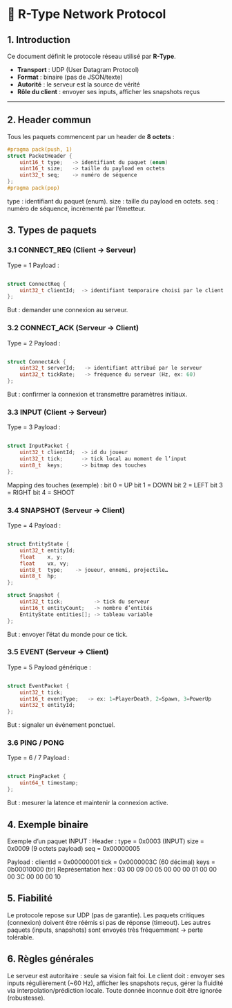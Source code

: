 # 📡 R-Type Network Protocol

## 1. Introduction

Ce document définit le protocole réseau utilisé par **R-Type**.  

- **Transport** : UDP (User Datagram Protocol)  
- **Format** : binaire (pas de JSON/texte)  
- **Autorité** : le serveur est la source de vérité  
- **Rôle du client** : envoyer ses inputs, afficher les snapshots reçus  

---

## 2. Header commun

Tous les paquets commencent par un header de **8 octets** :

```cpp
#pragma pack(push, 1)
struct PacketHeader {
    uint16_t type;   -> identifiant du paquet (enum)
    uint16_t size;   -> taille du payload en octets
    uint32_t seq;    -> numéro de séquence
};
#pragma pack(pop)

```

type : identifiant du paquet (enum).
size : taille du payload en octets.
seq : numéro de séquence, incrémenté par l’émetteur.

## 3. Types de paquets

### 3.1 CONNECT_REQ (Client → Serveur)
Type = 1
Payload :
```cpp

struct ConnectReq {
    uint32_t clientId;  -> identifiant temporaire choisi par le client
};
```

But : demander une connexion au serveur.

### 3.2 CONNECT_ACK (Serveur → Client)
Type = 2
Payload :
```cpp

struct ConnectAck {
    uint32_t serverId;   -> identifiant attribué par le serveur
    uint32_t tickRate;   -> fréquence du serveur (Hz, ex: 60)
};
```

But : confirmer la connexion et transmettre paramètres initiaux.

### 3.3 INPUT (Client → Serveur)
Type = 3
Payload :
```cpp

struct InputPacket {
    uint32_t clientId;  -> id du joueur
    uint32_t tick;      -> tick local au moment de l’input
    uint8_t  keys;      -> bitmap des touches
};
```

Mapping des touches (exemple) :
bit 0 = UP
bit 1 = DOWN
bit 2 = LEFT
bit 3 = RIGHT
bit 4 = SHOOT

### 3.4 SNAPSHOT (Serveur → Client)
Type = 4
Payload :
```cpp

struct EntityState {
    uint32_t entityId;
    float    x, y;
    float    vx, vy;
    uint8_t  type;    -> joueur, ennemi, projectile…
    uint8_t  hp;
};

struct Snapshot {
    uint32_t tick;          -> tick du serveur
    uint16_t entityCount;   -> nombre d’entités
    EntityState entities[]; -> tableau variable
};
```

But : envoyer l’état du monde pour ce tick.

### 3.5 EVENT (Serveur → Client)
Type = 5
Payload générique :
```cpp

struct EventPacket {
    uint32_t tick;
    uint16_t eventType;   -> ex: 1=PlayerDeath, 2=Spawn, 3=PowerUp
    uint32_t entityId;
};
```

But : signaler un événement ponctuel.

### 3.6 PING / PONG
Type = 6 / 7
Payload :
```cpp

struct PingPacket {
    uint64_t timestamp;
};
```

But : mesurer la latence et maintenir la connexion active.

## 4. Exemple binaire
Exemple d’un paquet INPUT :
Header :
type = 0x0003 (INPUT)
size = 0x0009 (9 octets payload)
seq = 0x00000005

Payload :
clientId = 0x00000001
tick = 0x0000003C (60 décimal)
keys = 0b00010000 (tir)
Représentation hex :
03 00 09 00 05 00 00 00  01 00 00 00  3C 00 00 00  10

## 5. Fiabilité

Le protocole repose sur UDP (pas de garantie).
Les paquets critiques (connexion) doivent être réémis si pas de réponse (timeout).
Les autres paquets (inputs, snapshots) sont envoyés très fréquemment → perte tolérable.

## 6. Règles générales

Le serveur est autoritaire : seule sa vision fait foi.
Le client doit :
envoyer ses inputs régulièrement (~60 Hz),
afficher les snapshots reçus,
gérer la fluidité via interpolation/prédiction locale.
Toute donnée inconnue doit être ignorée (robustesse).
